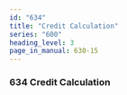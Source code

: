 ```yaml
---
id: "634"
title: "Credit Calculation"
series: "600"
heading_level: 3
page_in_manual: 630-15
---
```


### 634 Credit Calculation